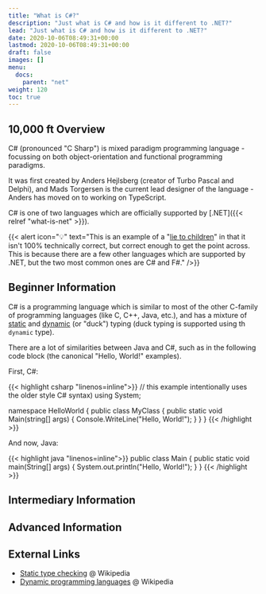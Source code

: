 ```yaml
---
title: "What is C#?"
description: "Just what is C# and how is it different to .NET?"
lead: "Just what is C# and how is it different to .NET?"
date: 2020-10-06T08:49:31+00:00
lastmod: 2020-10-06T08:49:31+00:00
draft: false
images: []
menu:
  docs:
    parent: "net"
weight: 120
toc: true
---
```


## 10,000 ft Overview

C# (pronounced "C Sharp") is mixed paradigm programming language - focussing on both object-orientation and functional programming paradigms.

It was first created by Anders Hejlsberg (creator of Turbo Pascal and Delphi), and Mads Torgersen is the current lead designer of the language - Anders has moved on to working on TypeScript.

C# is one of two languages which are officially supported by [.NET]({{< relref "what-is-net" >}}).

{{< alert icon="💡" text="This is an example of a &quot;[lie to children](https://en.wikipedia.org/wiki/Lie-to-children)&quot; in that it isn't 100% technically correct, but correct enough to get the point across. This is because there are a few other languages which are supported by .NET, but the two most common ones are C# and F#." />}}

## Beginner Information

C# is a programming language which is similar to most of the other C-family of programming languages (like C, C++, Java, etc.), and has a mixture of [static](https://en.wikipedia.org/wiki/Type_system#Static_type_checking) and [dynamic](https://en.wikipedia.org/wiki/Dynamic_programming_language) (or "duck") typing (duck typing is supported using th `dynamic` type).

There are a lot of similarities between Java and C#, such as in the following code block (the canonical "Hello, World!" examples).

First, C#:

{{< highlight csharp "linenos=inline">}}
// this example intentionally uses the older style C# syntax)
using System;

namespace HelloWorld
{
  public class MyClass
  {
    public static void Main(string[] args)
    {
      Console.WriteLine("Hello, World!");
    }
  }
}
{{< /highlight >}}

And now, Java:

{{< highlight java "linenos=inline">}}
public class Main {
  public static void main(String[] args) {
    System.out.println("Hello, World!");
  }
}
{{< /highlight >}}

## Intermediary Information

## Advanced Information

## External Links

- [Static type checking](https://en.wikipedia.org/wiki/Type_system#Static_type_checking) @ Wikipedia
- [Dynamic programming languages](https://en.wikipedia.org/wiki/Dynamic_programming_language) @ Wikipedia
